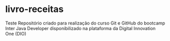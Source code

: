 # livro-receitas
Teste Repositório criado para realização do curso Git e GitHub do bootcamp Inter Java Developer disponibilizado na plataforma da Digital Innovation One (DIO)
